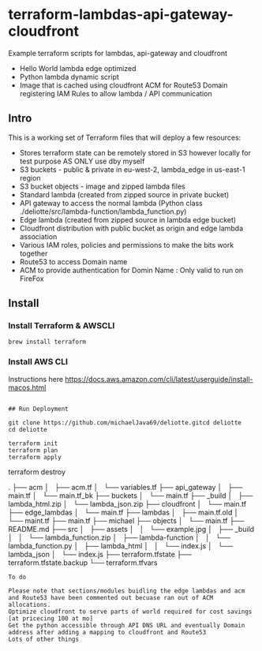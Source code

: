 # terraform-lambdas-api-gateway-cloudfront

Example terraform scripts for lambdas, api-gateway and cloudfront

- Hello World lambda edge optimized
- Python lambda dynamic script
- Image that is cached using cloudfront
ACM for Route53 Domain registering
IAM Rules to allow lambda / API communication



## Intro

This is a working set of Terraform files that will deploy a few resources:

* Stores terraform state can be remotely stored in S3 however locally for test purpose AS ONLY use dby myself 
* S3 buckets - public & private in eu-west-2, lambda_edge in us-east-1 region
* S3 bucket objects - image and zipped lambda files
* Standard lambda (created from zipped source in private bucket)
* API gateway to access the normal lambda  (Python class ./deliotte/src/lambda-function/lambda_function.py)
* Edge lambda (created from zipped source in lambda edge bucket)
* Cloudfront distribution with public bucket as origin and edge lambda association
* Various IAM roles, policies and permissions to make the bits work together
* Route53  to access Domain name
* ACM to provide authentication for Domin Name : Only valid to run on FireFox 


## Install 

### Install Terraform & AWSCLI

```
brew install terraform 
```

### Install AWS CLI

Instructions here <https://docs.aws.amazon.com/cli/latest/userguide/install-macos.html>


```

## Run Deployment

git clone https://github.com/michaelJava69/deliotte.gitcd deliotte
cd deliotte 

terraform init
terraform plan
terraform apply

```
terraform destroy


.
├── acm
│   ├── acm.tf
│   └── variables.tf
├── api_gateway
│   ├── main.tf
│   └── main.tf_bk
├── buckets
│   └── main.tf
├── _build
│   ├── lambda_html.zip
│   └── lambda_json.zip
├── cloudfront
│   └── main.tf
├── edge_lambdas
│   └── main.tf
├── lambdas
│   ├── main.tf.old
│   └── maint.tf
├── main.tf
├── michael
├── objects
│   └── main.tf
├── README.md
├── src
│   ├── assets
│   │   └── example.jpg
│   ├── _build
│   │   └── lambda_function.zip
│   ├── lambda-function
│   │   └── lambda_function.py
│   ├── lambda_html
│   │   └── index.js
│   └── lambda_json
│       └── index.js
├── terraform.tfstate
├── terraform.tfstate.backup
└── terraform.tfvars


```
To do

Please note that sections/modules buidling the edge lambdas and acm and Route53 have been commented out becuase ran out of ACM allocations.
Optimize cloudfront to serve parts of world required for cost savings [at pricecing 100 at mo]
Get the python accessible through API DNS URL and eventually Domain address after adding a mapping to cloudfront and Route53
Lots of other things
